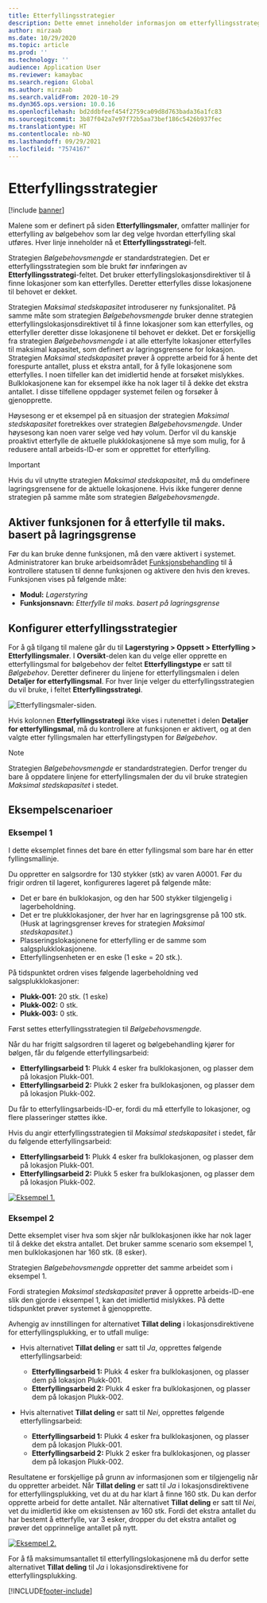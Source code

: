 ```yaml
---
title: Etterfyllingsstrategier
description: Dette emnet inneholder informasjon om etterfyllingsstrategier, og forklarer hvordan du kan bruke Etterfyllingsstrategi-feltet på linje for etterfyllingsmaler for bølgebehov til å velge hvordan etterfylling skal utføres.
author: mirzaab
ms.date: 10/29/2020
ms.topic: article
ms.prod: ''
ms.technology: ''
audience: Application User
ms.reviewer: kamaybac
ms.search.region: Global
ms.author: mirzaab
ms.search.validFrom: 2020-10-29
ms.dyn365.ops.version: 10.0.16
ms.openlocfilehash: bd2ddbfeef454f2759ca09d8d763bada36a1fc83
ms.sourcegitcommit: 3b87f042a7e97f72b5aa73bef186c5426b937fec
ms.translationtype: HT
ms.contentlocale: nb-NO
ms.lasthandoff: 09/29/2021
ms.locfileid: "7574167"
---
```

# <a name="replenishment-strategies"></a>Etterfyllingsstrategier

[!include [banner](../includes/banner.md)]

Malene som er definert på siden **Etterfyllingsmaler**, omfatter mallinjer for etterfylling av bølgebehov som lar deg velge hvordan etterfylling skal utføres. Hver linje inneholder nå et **Etterfyllingsstrategi**-felt.

Strategien *Bølgebehovsmengde* er standardstrategien. Det er etterfyllingsstrategien som ble brukt før innføringen av **Etterfyllingsstrategi**-feltet. Det bruker etterfyllingslokasjonsdirektiver til å finne lokasjoner som kan etterfylles. Deretter etterfylles disse lokasjonene til behovet er dekket.

Strategien *Maksimal stedskapasitet* introduserer ny funksjonalitet. På samme måte som strategien *Bølgebehovsmengde* bruker denne strategien etterfyllingslokasjonsdirektivet til å finne lokasjoner som kan etterfylles, og etterfyller deretter disse lokasjonene til behovet er dekket. Det er forskjellig fra strategien *Bølgebehovsmengde* i at alle etterfylte lokasjoner etterfylles til maksimal kapasitet, som definert av lagringsgrensene for lokasjon. Strategien *Maksimal stedskapasitet* prøver å opprette arbeid for å hente det forespurte antallet, pluss et ekstra antall, for å fylle lokasjonene som etterfylles. I noen tilfeller kan det imidlertid hende at forsøket mislykkes. Bulklokasjonene kan for eksempel ikke ha nok lager til å dekke det ekstra antallet. I disse tilfellene oppdager systemet feilen og forsøker å gjenopprette.

Høysesong er et eksempel på en situasjon der strategien *Maksimal stedskapasitet* foretrekkes over strategien *Bølgebehovsmengde*. Under høysesong kan noen varer selge ved høy volum. Derfor vil du kanskje proaktivt etterfylle de aktuelle plukklokasjonene så mye som mulig, for å redusere antall arbeids-ID-er som er opprettet for etterfylling.

> [!IMPORTANT]
> Hvis du vil utnytte strategien *Maksimal stedskapasitet*, må du omdefinere lagringsgrensene for de aktuelle lokasjonene. Hvis ikke fungerer denne strategien på samme måte som strategien *Bølgebehovsmengde*.

## <a name="turn-on-the-replenish-to-max-based-on-stocking-limits-feature"></a>Aktiver funksjonen for å etterfylle til maks. basert på lagringsgrense

Før du kan bruke denne funksjonen, må den være aktivert i systemet. Administratorer kan bruke arbeidsområdet [Funksjonsbehandling](../../fin-ops-core/fin-ops/get-started/feature-management/feature-management-overview.md) til å kontrollere statusen til denne funksjonen og aktivere den hvis den kreves. Funksjonen vises på følgende måte:

- **Modul:** *Lagerstyring*
- **Funksjonsnavn:** *Etterfylle til maks. basert på lagringsgrense*

## <a name="set-up-replenishment-strategies"></a>Konfigurer etterfyllingsstrategier

For å gå tilgang til malene går du til **Lagerstyring \> Oppsett \> Etterfylling \> Etterfyllingsmaler**. I **Oversikt**-delen kan du velge eller opprette en etterfyllingsmal for bølgebehov der feltet **Etterfyllingstype** er satt til *Bølgebehov*. Deretter definerer du linjene for etterfyllingsmalen i delen **Detaljer for etterfyllingsmal**. For hver linje velger du etterfyllingsstrategien du vil bruke, i feltet **Etterfyllingsstrategi**.

![Etterfyllingsmaler-siden.](media/ReplenTempWaveDmdMaxLocCap.png "Etterfyllingsmaler-siden")

Hvis kolonnen **Etterfyllingsstrategi** ikke vises i rutenettet i delen **Detaljer for etterfyllingsmal**, må du kontrollere at funksjonen er aktivert, og at den valgte etter fyllingsmalen har etterfyllingstypen for *Bølgebehov*.

> [!NOTE]
> Strategien *Bølgebehovsmengde* er standardstrategien. Derfor trenger du bare å oppdatere linjene for etterfyllingsmalen der du vil bruke strategien *Maksimal stedskapasitet* i stedet.

## <a name="example-scenarios"></a>Eksempelscenarioer

### <a name="example-1"></a>Eksempel 1

I dette eksemplet finnes det bare én etter fyllingsmal som bare har én etter fyllingsmallinje.

Du oppretter en salgsordre for 130 stykker (stk) av varen A0001. Før du frigir ordren til lageret, konfigureres lageret på følgende måte:

- Det er bare én bulklokasjon, og den har 500 stykker tilgjengelig i lagerbeholdning.
- Det er tre plukklokasjoner, der hver har en lagringsgrense på 100 stk. (Husk at lagringsgrenser kreves for strategien *Maksimal stedskapasitet*.)
- Plasseringslokasjonene for etterfylling er de samme som salgsplukklokasjonene.
- Etterfyllingsenheten er en eske (1 eske = 20 stk.).

På tidspunktet ordren vises følgende lagerbeholdning ved salgsplukklokasjoner:

- **Plukk-001:** 20 stk. (1 eske)
- **Plukk-002:** 0 stk.
- **Plukk-003:** 0 stk.

Først settes etterfyllingsstrategien til *Bølgebehovsmengde*.

Når du har frigitt salgsordren til lageret og bølgebehandling kjører for bølgen, får du følgende etterfyllingsarbeid:

- **Etterfyllingsarbeid 1:** Plukk 4 esker fra bulklokasjonen, og plasser dem på lokasjon Plukk-001.
- **Etterfyllingsarbeid 2:** Plukk 2 esker fra bulklokasjonen, og plasser dem på lokasjon Plukk-002.

Du får to etterfyllingsarbeids-ID-er, fordi du må etterfylle to lokasjoner, og flere plasseringer støttes ikke.

Hvis du angir etterfyllingsstrategien til *Maksimal stedskapasitet* i stedet, får du følgende etterfyllingsarbeid:

- **Etterfyllingsarbeid 1:** Plukk 4 esker fra bulklokasjonen, og plasser dem på lokasjon Plukk-001.
- **Etterfyllingsarbeid 2:** Plukk 5 esker fra bulklokasjonen, og plasser dem på lokasjon Plukk-002.

[![Eksempel 1.](media/ReplenTemp_example_1.png "Eksempel 1")](media/ReplenTemp_example_1_large.png)

### <a name="example-2"></a>Eksempel 2

Dette eksemplet viser hva som skjer når bulklokasjonen ikke har nok lager til å dekke det ekstra antallet. Det bruker samme scenario som eksempel 1, men bulklokasjonen har 160 stk. (8 esker).

Strategien *Bølgebehovsmengde* oppretter det samme arbeidet som i eksempel 1.

Fordi strategien *Maksimal stedskapasitet* prøver å opprette arbeids-ID-ene slik den gjorde i eksempel 1, kan det imidlertid mislykkes. På dette tidspunktet prøver systemet å gjenopprette.

Avhengig av innstillingen for alternativet **Tillat deling** i lokasjonsdirektivene for etterfyllingsplukking, er to utfall mulige:

- Hvis alternativet **Tillat deling** er satt til *Ja*, opprettes følgende etterfyllingsarbeid:

    - **Etterfyllingsarbeid 1:** Plukk 4 esker fra bulklokasjonen, og plasser dem på lokasjon Plukk-001.
    - **Etterfyllingsarbeid 2:** Plukk 4 esker fra bulklokasjonen, og plasser dem på lokasjon Plukk-002.

- Hvis alternativet **Tillat deling** er satt til *Nei*, opprettes følgende etterfyllingsarbeid:

    - **Etterfyllingsarbeid 1:** Plukk 4 esker fra bulklokasjonen, og plasser dem på lokasjon Plukk-001.
    - **Etterfyllingsarbeid 2:** Plukk 2 esker fra bulklokasjonen, og plasser dem på lokasjon Plukk-002.

Resultatene er forskjellige på grunn av informasjonen som er tilgjengelig når du oppretter arbeidet. Når **Tillat deling** er satt til *Ja* i lokasjonsdirektivene for etterfyllingsplukking, vet du at du har klart å finne 160 stk. Du kan derfor opprette arbeid for dette antallet. Når alternativet **Tillat deling** er satt til *Nei*, vet du imidlertid ikke om eksistensen av 160 stk. Fordi det ekstra antallet du har bestemt å etterfylle, var 3 esker, dropper du det ekstra antallet og prøver det opprinnelige antallet på nytt.

[![Eksempel 2.](media/ReplenTemp_example_2.png "Eksempel 2")](media/ReplenTemp_example_2_large.png)

For å få maksimumsantallet til etterfyllingslokasjonene må du derfor sette alternativet **Tillat deling** til *Ja* i lokasjonsdirektivene for etterfyllingsplukking.


[!INCLUDE[footer-include](../../includes/footer-banner.md)]